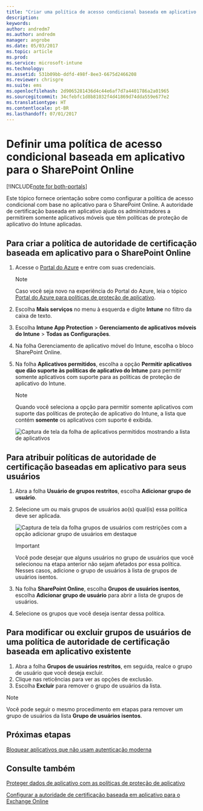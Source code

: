 ```yaml
---
title: "Criar uma política de acesso condicional baseada em aplicativo para o SharePoint Online"
description: 
keywords: 
author: andredm7
ms.author: andredm
manager: angrobe
ms.date: 05/03/2017
ms.topic: article
ms.prod: 
ms.service: microsoft-intune
ms.technology: 
ms.assetid: 531b09bb-ddfd-498f-8ee3-6675d2466208
ms.reviewer: chrisgre
ms.suite: ems
ms.openlocfilehash: 2d9065281436d4c44e6af7d7a4401786a2a01965
ms.sourcegitcommit: 34cfebfc1d8b81032f4d41869d74dda559e677e2
ms.translationtype: HT
ms.contentlocale: pt-BR
ms.lasthandoff: 07/01/2017
---
```

# <a name="set-up-app-based-conditional-access-ca-policies-for-sharepoint-online"></a>Definir uma política de acesso condicional baseada em aplicativo para o SharePoint Online

[!INCLUDE[note for both-portals](../includes/note-for-both-portals.md)]

Este tópico fornece orientação sobre como configurar a política de acesso condicional com base no aplicativo para o SharePoint Online. A autoridade de certificação baseada em aplicativo ajuda os administradores a permitirem somente aplicativos móveis que têm políticas de proteção de aplicativo do Intune aplicadas.

## <a name="to-create-the-app-based-ca-policy-for-sharepoint-online"></a>Para criar a política de autoridade de certificação baseada em aplicativo para o SharePoint Online

1. Acesse o [Portal do Azure](https://portal.azure.com) e entre com suas credenciais.

    > [!NOTE]
    > Caso você seja novo na experiência do Portal do Azure, leia o tópico [Portal do Azure para políticas de proteção de aplicativo](azure-portal-for-microsoft-intune-mam-policies.md).

2. Escolha **Mais serviços** no menu à esquerda e digite **Intune** no filtro da caixa de texto.

3. Escolha **Intune App Protection** > **Gerenciamento de aplicativos móveis do Intune** > **Todas as Configurações**.

4. Na folha Gerenciamento de aplicativo móvel do Intune, escolha o bloco SharePoint Online.

5. Na folha **Aplicativos permitidos**, escolha a opção **Permitir aplicativos que dão suporte às políticas de aplicativo do Intune** para permitir somente aplicativos com suporte para as políticas de proteção de aplicativo do Intune.

    > [!NOTE] 
    > Quando você seleciona a opção para permitir somente aplicativos com suporte das políticas de proteção de aplicativo do Intune, a lista que contém **somente** os aplicativos com suporte é exibida.

    ![Captura de tela da folha de aplicativos permitidos mostrando a lista de aplicativos](../media/mam-ca-spo-allowed-apps.png)

## <a name="to-assign-app-based-ca-policies-to-your-users"></a>Para atribuir políticas de autoridade de certificação baseadas em aplicativo para seus usuários

1. Abra a folha **Usuário de grupos restritos**, escolha **Adicionar grupo de usuário**.

2. Selecione um ou mais grupos de usuários ao(s) qual(is) essa política deve ser aplicada.

    ![Captura de tela da folha grupos de usuários com restrições com a opção adicionar grupo de usuários em destaque](../media/mam-ca-spo-restricted-groups.png)

    > [!IMPORTANT] 
    > Você pode desejar que alguns usuários no grupo de usuários que você selecionou na etapa anterior não sejam afetados por essa política. Nesses casos, adicione o grupo de usuários à lista de grupos de usuários isentos. 

3. Na folha **SharePoint Online**, escolha **Grupos de usuários isentos**, escolha **Adicionar grupo de usuário** para abrir a lista de grupos de usuários.

4. Selecione os grupos que você deseja isentar dessa política.  

## <a name="to-modify-or-delete-user-groups-from-an-existing-app-based-ca-policy"></a>Para modificar ou excluir grupos de usuários de uma política de autoridade de certificação baseada em aplicativo existente

1. Abra a folha **Grupos de usuários restritos**, em seguida, realce o grupo de usuário que você deseja excluir.
2. Clique nas reticências para ver as opções de exclusão.
3. Escolha **Excluir** para remover o grupo de usuários da lista.

> [!NOTE] 
> Você pode seguir o mesmo procedimento em etapas para remover um grupo de usuários da lista **Grupo de usuários isentos**.

## <a name="next-steps"></a>Próximas etapas

[Bloquear aplicativos que não usam autenticação moderna](block-apps-with-no-modern-authentication.md)

## <a name="see-also"></a>Consulte também

[Proteger dados de aplicativo com as políticas de proteção de aplicativo](protect-app-data-using-mobile-app-management-policies-with-microsoft-intune.md)

[Configurar a autoridade de certificação baseada em aplicativo para o Exchange Online](mam-ca-for-exchange-online.md)
